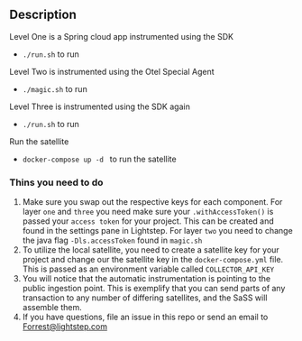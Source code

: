 ## Description
Level One is a Spring cloud app instrumented using the SDK
* `./run.sh` to run

Level Two is instrumented using the Otel Special Agent
* `./magic.sh` to run

Level Three is instrumented using the SDK again
* `./run.sh` to run

Run the satellite
* `docker-compose up -d ` to run the satellite

### Thins you need to do
1) Make sure you swap out the respective keys for each component. For layer `one` and `three` you need make sure your `.withAccessToken()` is passed your `access token` for your project. This can be created and found in the settings pane in Lightstep. For layer `two` you need to change the java flag `-Dls.accessToken` found in `magic.sh`
2) To utilize the local satellite, you need to create a satellite key for your project and change our the satellite key in the `docker-compose.yml` file. This is passed as an environment variable called `COLLECTOR_API_KEY`
3) You will notice that the automatic instrumentation is pointing to the public ingestion point. This is exemplify that you can send parts of any transaction to any number of differing satellites, and the SaSS will assemble them.
4) If you have questions, file an issue in this repo or send an email to Forrest@lightstep.com





